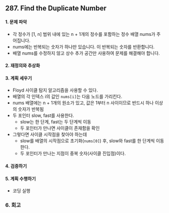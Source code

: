 ## 287. Find the Duplicate Number
#### 1. 문제 파악
- 각 정수가 [1, n] 범위 내에 있는 n + 1개의 정수를 포함하는 정수 배열 nums가 주어집니다.
- nums에는 반복되는 숫자가 하나만 있습니다. 이 반복되는 숫자를 반환합니다.
- 배열 nums를 수정하지 않고 상수 추가 공간만 사용하여 문제를 해결해야 합니다.
#### 2. 재정의와 추상화
#### 3. 계획 세우기
- Floyd 사이클 탐지 알고리즘을 사용할 수 있다.
- 배열의 각 인덱스 i의 값인 `nums[i]`는 다음 노드를 가리킨다.
- nums 배열에는 n + 1개의 원소가 있고, 값은 1부터 n 사이이므로 반드시 하나 이상의 숫자가 반복됨
- 두 포인터 slow, fast를 사용한다.
  - slow는 한 단계, fast는 두 단계씩 이동
  - 두 포인터가 만나면 사이클이 존재함을 확인
- 그렇다면 사이클 시작점을 찾아야 하는데
  - slow를 배열의 시작점으로 초기화(`nums[0]`) 후, slow와 fast를 한 단계씩 이동한다.
  - 두 포인터가 만나는 지점이 중복 숫자(사이클 진입점)이다.

#### 4. 검증하기
#### 5. 계획 수행하기
- 코딩 실행

### 6. 회고
